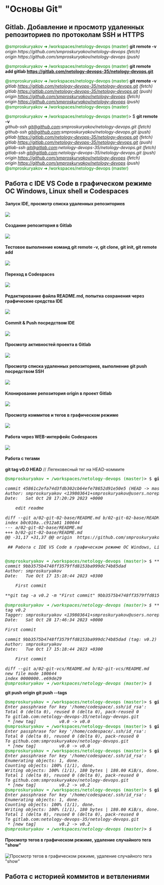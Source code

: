 # "Основы Git"

## Gitlab. Добавление и просмотр удаленных репозиториев по протоколам SSH и HTTPS


<p>
<span style="color:green;">@smproskuryakov ➜ /workspaces/netology-devops (master)</span> <b>git remote -v</b><br>
<i>origin  https://github.com/smproskuryakov/netology-devops (fetch)<br>
origin  https://github.com/smproskuryakov/netology-devops (push)</i><br>

<span style="color:green;">@smproskuryakov ➜ /workspaces/netology-devops (master)</span> <b>git remote add gitlab https://gitlab.com/netology-devops-35/netology-devops.git</b><br>

<span style="color:green;">@smproskuryakov ➜ /workspaces/netology-devops (master)</span> <b>git remote -v</b><br>
<i>gitlab  https://gitlab.com/netology-devops-35/netology-devops.git (fetch)<br>
gitlab  https://gitlab.com/netology-devops-35/netology-devops.git (push)<br>
origin  https://github.com/smproskuryakov/netology-devops (fetch)<br>
origin  https://github.com/smproskuryakov/netology-devops (push)</i><br>
<span style="color:green;">@smproskuryakov ➜ /workspaces/netology-devops (master)</span><br>

<span style="color:green;">@smproskuryakov ➜ /workspaces/netology-devops (master)</span>> $ <b>git remote -v</b><br>
<i>github-ssh      git@github.com:smproskuryakov/netology-devops.git (fetch)<br>
github-ssh      git@github.com:smproskuryakov/netology-devops.git (push)<br>
gitlab  https://gitlab.com/netology-devops-35/netology-devops.git (fetch)<br>
gitlab  https://gitlab.com/netology-devops-35/netology-devops.git (push)<br>
gitlab-ssh      git@gitlab.com:netology-devops-35/netology-devops.git (fetch)<br>
gitlab-ssh      git@gitlab.com:netology-devops-35/netology-devops.git (push)<br>
origin  https://github.com/smproskuryakov/netology-devops (fetch)<br>
origin  https://github.com/smproskuryakov/netology-devops (push)</i><br>
<span style="color:green;">@smproskuryakov ➜ /workspaces/netology-devops (master)</span><br>
</p>


## Работа с IDE VS Code в графическом режиме ОС Windows, Linux shell и Codespaces

#### Запуск IDE, просмотр списка удаленных репозиториев

![](img/vscode-start.png)

#### Создание репозитория в Gitlab

![](img/gitlab-new-repo.png)

#### Тестовое выполнение команд git remote -v, git clone, git init, git remote add

![](img/git-remote-add-gitlab.png)

#### Переход в Codespaces

![](img/open-netologydevops-graphis.png)

#### Редактирование файла README.md, попытка сохранения через графические средства IDE

![](img/index-changes.png)

#### Commit & Push посредством IDE

![](img/commit-push.png)

#### Просмотр активностей проекта в Gitlab

![](img/git-lab-project-overview.png)

#### Просмотр списка удаленных репозиториев, выполнение git push посредством SSH

![](img/git-push-ssh.png)

#### Клонирование репозитория origin в проект Gitlab

![](img/git-remote-add-github-ssh.png)

#### Просмотр коммитов и тегов в графическом режиме

![](img/vs-code-gitlens-commitgraph-tags.png)

#### Работа через WEB-интерфейс Codespaces

![](img/codespaces-web-ide.png)



#### Работа с тегами


<b>git tag v0.0 HEAD</b> // Легековесный тег на HEAD-коммите

<pre>
<span style="color:green;">@smproskuryakov ➜ /workspaces/netology-devops (master)</span>> $ <b>git show v0.0</b>

<i>commit 45861c2efa74d3fdb302cb64efe78652d91e50e5 (HEAD -> master, tag: v0.0, gitlab-ssh/master, github-ssh/master)
Author: smproskuryakov <139803641+smproskuryakov@users.noreply.github.com>
Date:   Sat Oct 28 17:20:29 2023 +0000

    edit readme

diff --git a/02-git-02-base/README.md b/02-git-02-base/README.md
index b0c010a..c912a81 100644
--- a/02-git-02-base/README.md
+++ b/02-git-02-base/README.md
@@ -31,17 +31,37 @@ origin  https://github.com/smproskuryakov/netology-devops (push)

 ## Работа с IDE VS Code в графическом режиме ОС Windows, Linux shell и Codespaces</i>

</pre>

<pre>
<span style="color:green;">@smproskuryakov ➜ /workspaces/netology-devops (master)</span>> $ **git log --grep "First commit"**
<i>commit 9bb3575b4748ff3579ffd8153ba999dc74b85dad
Author: smproskuryakov <smproskuryakov@yandex.ru>
Date:   Tue Oct 17 15:18:44 2023 +0300

    First commit

**git tag -a v0.2 -m "First commit" 9bb3575b4748ff3579ffd8153ba999dc74b85dad**

<span style="color:green;">@smproskuryakov ➜ /workspaces/netology-devops (master)</span>> $ **git show v0.2**
tag v0.2
Tagger: smproskuryakov <139803641+smproskuryakov@users.noreply.github.com>
Date:   Sat Oct 28 17:46:34 2023 +0000

First commit

commit 9bb3575b4748ff3579ffd8153ba999dc74b85dad (tag: v0.2)
Author: smproskuryakov <smproskuryakov@yandex.ru>
Date:   Tue Oct 17 15:18:44 2023 +0300

    First commit

diff --git a/02-git-vcs/README.md b/02-git-vcs/README.md
new file mode 100644
index 0000000..e69de29
<span style="color:green;">@smproskuryakov ➜ /workspaces/netology-devops (master)</span>> $</i>
</pre>


<b>git push origin <tag></b>
<b>git push <remote> --tags</b>

<pre>
<span style="color:green;">@smproskuryakov ➜ /workspaces/netology-devops (master)</span>> $ <b>git push gitlab-ssh v0.0</b>
<i>Enter passphrase for key '/home/codespace/.ssh/id_rsa':
Total 0 (delta 0), reused 0 (delta 0), pack-reused 0
To gitlab.com:netology-devops-35/netology-devops.git
 * [new tag]         v0.0 -> v0.0</i>
<span style="color:green;">@smproskuryakov ➜ /workspaces/netology-devops (master)</span>> $ <b>git push github-ssh v0.0</b>
<i>Enter passphrase for key '/home/codespace/.ssh/id_rsa':
Total 0 (delta 0), reused 0 (delta 0), pack-reused 0
To github.com:smproskuryakov/netology-devops.git
 * [new tag]         v0.0 -> v0.0</i>
<span style="color:green;">@smproskuryakov ➜ /workspaces/netology-devops (master)</span>> $ <b>git push github-ssh --tags</b>
<i>Enter passphrase for key '/home/codespace/.ssh/id_rsa':
Enumerating objects: 1, done.
Counting objects: 100% (1/1), done.
Writing objects: 100% (1/1), 180 bytes | 180.00 KiB/s, done.
Total 1 (delta 0), reused 0 (delta 0), pack-reused 0
To github.com:smproskuryakov/netology-devops.git
 * [new tag]         v0.2 -> v0.2</i>
<span style="color:green;">@smproskuryakov ➜ /workspaces/netology-devops (master)</span>> $ <b>git push gitlab-ssh --tags</b>
<i>Enter passphrase for key '/home/codespace/.ssh/id_rsa':
Enumerating objects: 1, done.
Counting objects: 100% (1/1), done.
Writing objects: 100% (1/1), 180 bytes | 180.00 KiB/s, done.
Total 1 (delta 0), reused 0 (delta 0), pack-reused 0
To gitlab.com:netology-devops-35/netology-devops.git
 * [new tag]         v0.2 -> v0.2
<span style="color:green;">@smproskuryakov ➜ /workspaces/netology-devops (master)</span>> $</i>
</pre>

#### Просмотр тегов в графическом режиме, удаление случайного тега "show"

![Просмотр тегов в графическом режиме, удаление случайного тега "show"](img/tags-graph.png)


## Работа с историей коммитов и ветвлениями

